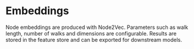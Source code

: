 # Embeddings

Node embeddings are produced with Node2Vec.  Parameters such as walk length,
number of walks and dimensions are configurable.  Results are stored in the
feature store and can be exported for downstream models.
